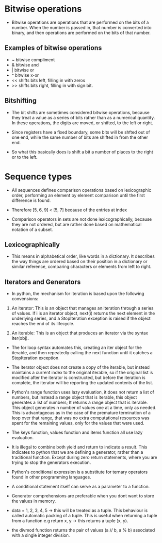# Bitwise operations

- Bitwise operations are operations that are performed on the bits of a number. When the number is passed in, that number is converted into binary, and then operations are performed on the bits of that number.


## Examples of bitwise operations

- ~ bitwise compliment
- & bitwise and
- | bitwise or
- ^ bitwise x-or
- << shifts bits left, filling in with zeros
- \>> shifts bits right, filling in with sign bit.

## Bitshifting

- The bit shifts are sometimes considered bitwise operations, because they treat a value as a series of bits rather than as a numerical quantity. In these operations, the digits are moved, or shifted, to the left or right.

- Since registers have a fixed boundary, some bits will be shfted out of one end, while the same number of bits are shifted in from the other end.

- So what this basically does is shift a bit a number of places to the right or to the left.



# Sequence types
- All sequences defines comparison operations based on lexicographic order, performing an element by element comparison until the first difference is found.

- Therefore [5, 6, 9] < [5, 7] because of the entries at index 

- Comparison operators in sets are not done lexicographically, because they are not ordered, but are rather done based on mathematical notation of a subset.

## Lexicographically

- This means in alphabetical order, like words in a dictionary. It describes the way things are ordered based on their position in a dictionary or similar reference, comparing characters or elements from left to right.

## Iterators and Generators

- In python, the mechanism for iteration is based upon the following convensions:

1. An iterator: This is an object that manages an iteration through a series of values. If i is an iterator object, next(i) returns the next element in the underlying series, and a StopIteration exception is raised if the object reaches the end of its lifecycle.

2. An iterable: This is an object that produces an iterator via the syntax iter(obj).

- The for loop syntax automates this, creating an iter object for the iterable, and then repeatedly calling the next function until it catches a StopIteration exception.

- The iterator object does not create a copy of the iterable, but instead maintains a current index to the original iterable, so if the original list is modified after the iterator is constructed, but before the iteration is complete, the iterator will be reporting the updated contents of the list.

- Python's range function uses lazy evaluation, it does not return a list of numbers, but instead a range object that is iterable, this object generates a list of numbers; It returns a range object that is iterable. This object generates n number of values one at a time, only as needed. This is advantageous as in the case of the premature termination of a loop over that range, that was no extra computational resources was spent for the remaining values, only for the values that were used.

- The keys function, values function and items function all use lazy evaluation.

- It is illegal to combine both yield and return to indicate a result. This indicates to python that we are defining a generator, rather than a traditional function. Except during zero return statements, where you are trying to stop the generators execution.


- Python's conditional expression is a substitute for ternary operators found in other programming languages.

- A conditional statement itself can serve as a parameter to a function.

- Generator comprehensions are preferable when you dont want to store the values in memory.

- data = 1, 2, 3, 4, 5 -> this will be treated as a tuple. This behaviour is called automatic packing of a tuple. This is useful when returning a tuple from a function e.g return x, y -> this returns a tuple (x, y).

- the divmod function returns the pair of values (a // b, a % b) associated with a single integer division.
